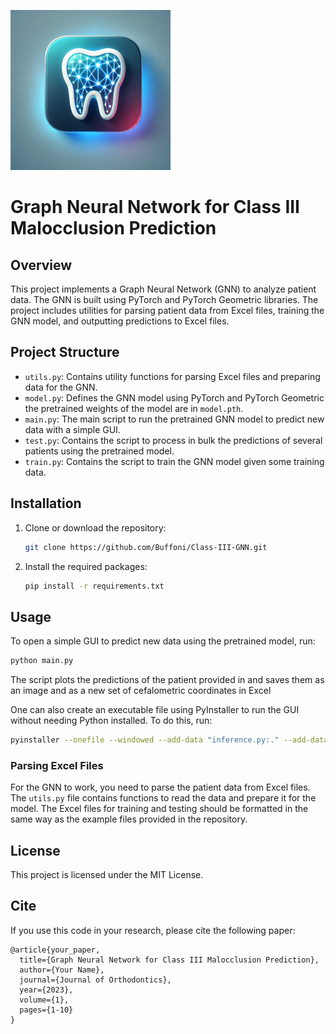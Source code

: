 ![Project Logo](logo.png) 
# Graph Neural Network for Class III Malocclusion Prediction

## Overview

This project implements a Graph Neural Network (GNN) to analyze patient data. The GNN is built using PyTorch and PyTorch Geometric libraries. The project includes utilities for parsing patient data from Excel files, training the GNN model, and outputting predictions to Excel files.

## Project Structure

- `utils.py`: Contains utility functions for parsing Excel files and preparing data for the GNN.
- `model.py`: Defines the GNN model using PyTorch and PyTorch Geometric the pretrained weights of the model are in `model.pth`.
- `main.py`: The main script to run the pretrained GNN model to predict new data with a simple GUI.
- `test.py`: Contains the script to process in bulk the predictions of several patients using the pretrained model.
- `train.py`: Contains the script to train the GNN model given some training data.

## Installation

1. Clone or download the repository:
    ```sh
    git clone https://github.com/Buffoni/Class-III-GNN.git
    ```

2. Install the required packages:
    ```sh
    pip install -r requirements.txt
    ```

## Usage

To open a simple GUI to predict new data using the pretrained model, run:

```sh
python main.py
```

The script plots the predictions of the patient provided in and saves them as an image and as a new set of cefalometric coordinates in Excel

One can also create an executable file using PyInstaller to run the GUI without needing Python installed. To do this, run:

```sh
pyinstaller --onefile --windowed --add-data "inference.py:." --add-data "utils.py:." main.py
```

### Parsing Excel Files

For the GNN to work, you need to parse the patient data from Excel files. The `utils.py` file contains functions to read the data and prepare it for the model.
The Excel files for training and testing should be formatted in the same way as the example files provided in the repository.

## License

This project is licensed under the MIT License.


## Cite
If you use this code in your research, please cite the following paper:

```
@article{your_paper,
  title={Graph Neural Network for Class III Malocclusion Prediction},
  author={Your Name},
  journal={Journal of Orthodontics},
  year={2023},
  volume={1},
  pages={1-10}
}
```
